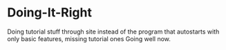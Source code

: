 Doing-It-Right
==============

Doing tutorial stuff through site instead of the program that autostarts with only basic features, missing tutorial ones
Going well now.
